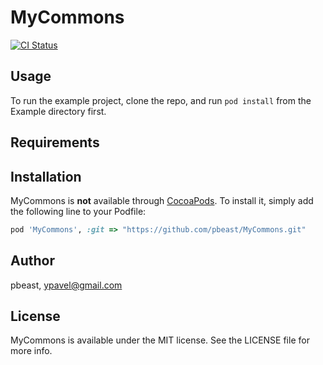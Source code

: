 # MyCommons

[![CI Status](http://img.shields.io/travis/pbeast/MyCommons.svg?style=flat)](https://travis-ci.org/pbeast/MyCommons)
<!---
[![Version](https://img.shields.io/cocoapods/v/MyCommons.svg?style=flat)](http://cocoapods.org/pods/MyCommons)
[![License](https://img.shields.io/cocoapods/l/MyCommons.svg?style=flat)](http://cocoapods.org/pods/MyCommons)
[![Platform](https://img.shields.io/cocoapods/p/MyCommons.svg?style=flat)](http://cocoapods.org/pods/MyCommons)
-->

## Usage

To run the example project, clone the repo, and run `pod install` from the Example directory first.

## Requirements

## Installation

MyCommons is **not** available through [CocoaPods](http://cocoapods.org). 
To install it, simply add the following line to your Podfile:

```ruby
pod 'MyCommons', :git => "https://github.com/pbeast/MyCommons.git"
```

## Author

pbeast, ypavel@gmail.com

## License

MyCommons is available under the MIT license. See the LICENSE file for more info.
